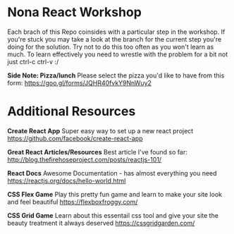 # Nona React Workshop
Each brach of this Repo coinsides with a particular step in the workshop. If you're stuck you may take a look at the branch for the current step you're doing for the solution. Try not to do this too often as you won't learn as much. To learn effectively you need to wrestle with the problem for a bit not just ctrl-c ctrl-v :/

**Side Note: Pizza/lunch**
Please select the pizza you'd like to have from this form: 
https://goo.gl/forms/JQHR40fvkY9NnWuy2


# Additional Resources 

**Create React App**
Super easy way to set up a new react project
https://github.com/facebook/create-react-app

**Great React Articles/Resources**
Best article I've found so far:
http://blog.thefirehoseproject.com/posts/reactjs-101/

**React Docs**
Awesome Documentation - has almost everything you need 
https://reactjs.org/docs/hello-world.html

**CSS Flex Game**
Play this pretty fun game and learn to make your site look and feel beautiful
https://flexboxfroggy.com/

**CSS Grid Game**
Learn about this essentail css tool and give your site the beauty treatment it always deserved
https://cssgridgarden.com/
